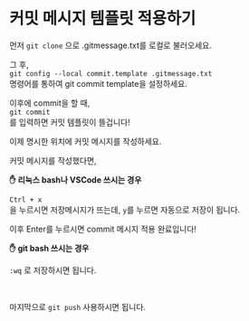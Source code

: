 # 커밋 메시지 템플릿 적용하기


먼저 `git clone` 으로 .gitmessage.txt를 로컬로 불러오세요.

그 후,<br>
`git config --local commit.template .gitmessage.txt`<br>
명령어를 통하여 git commit template을 설정하세요.

이후에 commit을 할 때,<br>
`git commit`<br>
를 입력하면 커밋 템플릿이 뜰겁니다!

이제 명시한 위치에 커밋 메시지를 작성하세요.

커밋 메시지를 작성했다면,<br>

**✋ 리눅스 bash나 VSCode 쓰시는 경우**

`Ctrl + x`<br>
을 누르시면 저장메시지가 뜨는데, `y`를 누르면 자동으로 저장이 됩니다.

이후 Enter를 누르시면 commit 메시지 적용 완료입니다!

**✋ git bash 쓰시는 경우**

`:wq` 로 저장하시면 됩니다. 

<br>

마지막으로 `git push` 사용하시면 됩니다.